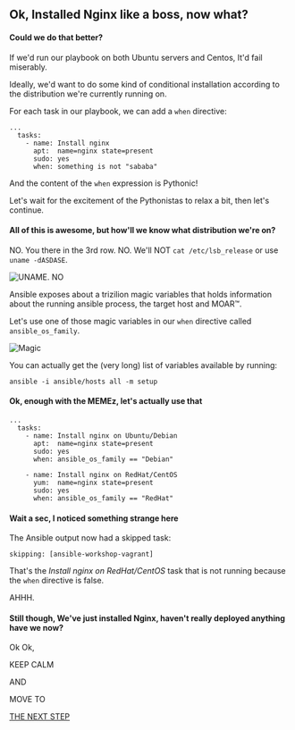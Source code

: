 ## Ok, Installed Nginx like a boss, now what?

#### Could we do that better?

If we'd run our playbook on both Ubuntu servers and Centos, It'd fail miserably.

Ideally, we'd want to do some kind of conditional installation according to the distribution we're currently running on.

For each task in our playbook, we can add a `when` directive:

```
...
  tasks:
    - name: Install nginx
      apt:  name=nginx state=present
      sudo: yes
      when: something is not "sababa"
```

And the content of the `when` expression is Pythonic!

Let's wait for the excitement of the Pythonistas to relax a bit, then let's continue.

#### All of this is awesome, but how'll we know what distribution we're on?

NO. You there in the 3rd row. NO. We'll NOT `cat /etc/lsb_release` or use `uname -dASDASE`.

![UNAME. NO](http://cdn.meme.am/instances2/500x/178600.jpg)

Ansible exposes about a trizilion magic variables that holds information about the running ansible process, the target host and MOAR™.

Let's use one of those magic variables in our `when` directive called `ansible_os_family`.

![Magic](http://10pm.com/wp-content/uploads/2015/04/g1-16.gif)

You can actually get the (very long) list of variables available by running:

```
ansible -i ansible/hosts all -m setup
```

#### Ok, enough with the MEMEz, let's actually use that

```
...
  tasks:
    - name: Install nginx on Ubuntu/Debian
      apt:  name=nginx state=present
      sudo: yes
      when: ansible_os_family == "Debian"

    - name: Install nginx on RedHat/CentOS
      yum:  name=nginx state=present
      sudo: yes
      when: ansible_os_family == "RedHat"
```

#### Wait a sec, I noticed something strange here

The Ansible output now had a skipped task:

```
skipping: [ansible-workshop-vagrant]
```

That's the *Install nginx on RedHat/CentOS* task that is not running because the `when` directive is false.

AHHH.

#### Still though, We've just installed Nginx, haven't really deployed anything have we now?

Ok Ok, 

KEEP CALM 

AND 

MOVE TO 

[THE NEXT STEP](./4_Nginx-now-for-content.md)
